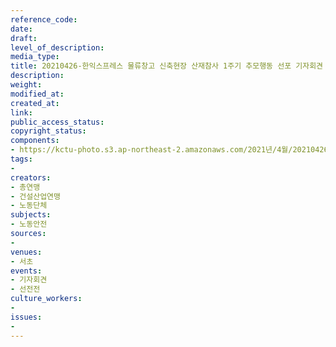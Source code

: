 ```yaml
---
reference_code: 
date: 
draft: 
level_of_description: 
media_type: 
title: 20210426-한익스프레스 물류창고 신축현장 산재참사 1주기 추모행동 선포 기자회견
description: 
weight: 
modified_at: 
created_at: 
link: 
public_access_status: 
copyright_status: 
components:
- https://kctu-photo.s3.ap-northeast-2.amazonaws.com/2021년/4월/20210426-한익스프레스+물류창고+신축현장+산재참사+1주기+추모행동+선포+기자회견/_5D48407.jpg
tags:
- 
creators:
- 총연맹
- 건설산업연맹
- 노동단체
subjects:
- 노동안전
sources:
- 
venues:
- 서초
events:
- 기자회견
- 선전전
culture_workers:
- 
issues:
- 
---
```

